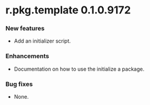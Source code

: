 # r.pkg.template 0.1.0.9172

### New features

* Add an initializer script.

### Enhancements

* Documentation on how to use the initialize a package.

### Bug fixes

* None.